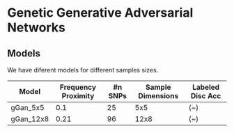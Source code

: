 # Genetic Generative Adversarial Networks

## Models

We have diferent models for different samples sizes. 

| Model     | Frequency Proximity | #n SNPs | Sample Dimensions | Labeled Disc Acc |
| --------- | ------------------- | ------- | ----------------- | ---------------- |
| gGan_5x5  | 0.1                 | 25      | 5x5               | (~)              |
| gGan_12x8 | 0.21                | 96      | 12x8              | (~)              |
